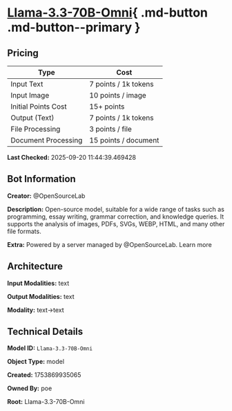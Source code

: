 # [Llama-3.3-70B-Omni](https://poe.com/Llama-3.3-70B-Omni){ .md-button .md-button--primary }

## Pricing

| Type | Cost |
|------|------|
| Input Text | 7 points / 1k tokens |
| Input Image | 10 points / image |
| Initial Points Cost | 15+ points |
| Output (Text) | 7 points / 1k tokens |
| File Processing | 3 points / file |
| Document Processing | 15 points / document |

**Last Checked:** 2025-09-20 11:44:39.469428


## Bot Information

**Creator:** @OpenSourceLab

**Description:** Open-source model, suitable for a wide range of tasks such as programming, essay writing, grammar correction, and knowledge queries. It supports the analysis of images, PDFs, SVGs, WEBP, HTML, and many other file formats.

**Extra:** Powered by a server managed by @OpenSourceLab. Learn more


## Architecture

**Input Modalities:** text

**Output Modalities:** text

**Modality:** text->text


## Technical Details

**Model ID:** `Llama-3.3-70B-Omni`

**Object Type:** model

**Created:** 1753869935065

**Owned By:** poe

**Root:** Llama-3.3-70B-Omni
